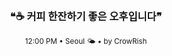 <div align="center">

<br>

<h3>❝☕ 커피 한잔하기 좋은 오후입니다❞</h3>

<sub>12:00 PM • Seoul 🌤️ • by CrowRish</sub>

<br>

</div>